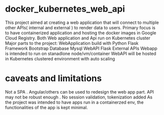 # docker_kubernetes_web_api
This project aimed at creating a web application that will connect to multiple other APIs( internal and external ) to render data to users.
Primary focus is to have containerized application and hosting the docker images in Google Cloud Registry. 
Both Web application and Api run on Kubernetes cluster 
Major parts to the project:
WebApplication build with Python Flask Framework Bootstrap
Database Mysql
WebAPI  Flask
External APIs
Webapp is intended to run on stanadlone node/vm/container
WebAPI will be hosted in Kubernetes clustered environment with auto scaling

# caveats and limitations
Not a SPA  . Angular/others can be used to redesign the web app part.
API may not be robust enough . No session validation, tokenization added
As the project was intended to have apps run in a containerzed env, the functionalities of the app is kept minimal.

